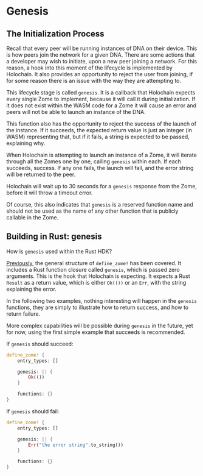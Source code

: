 # Genesis

## The Initialization Process

Recall that every peer will be running instances of DNA on their device. This is how peers join the network for a given DNA. There are some actions that a developer may wish to initiate, upon a new peer joining a network. For this reason, a hook into this moment of the lifecycle is implemented by Holochain. It also provides an opportunity to reject the user from joining, if for some reason there is an issue with the way they are attempting to.

This lifecycle stage is called `genesis`. It is a callback that Holochain expects every single Zome to implement, because it will call it during initialization. If it does not exist within the WASM code for a Zome it will cause an error and peers will not be able to launch an instance of the DNA.

This function also has the opportunity to reject the success of the launch of the instance. If it succeeds, the expected return value is just an integer (in WASM) representing that, but if it fails, a string is expected to be passed, explaining why.

When Holochain is attempting to launch an instance of a Zome, it will iterate through all the Zomes one by one, calling `genesis` within each. If each succeeds, success. If any one fails, the launch will fail, and the error string will be returned to the peer.

Holochain will wait up to 30 seconds for a `genesis` response from the Zome, before it will throw a timeout error.

Of course, this also indicates that `genesis` is a reserved function name and should not be used as the name of any other function that is publicly callable in the Zome.


## Building in Rust: genesis

How is `genesis` used within the Rust HDK?

[Previously](./define_zome.md), the general structure of `define_zome!` has been covered. It includes a Rust function closure called `genesis`, which is passed zero arguments. This is the hook that Holochain is expecting. It expects a Rust `Result` as a return value, which is either `Ok(())` or an `Err`, with the string explaining the error.

In the following two examples, nothing interesting will happen in the `genesis` functions, they are simply to illustrate how to return success, and how to return failure.

More complex capabilities will be possible during `genesis` in the future, yet for now, using the first simple example that succeeds is recommended.

If `genesis` should succeed:
```rust
define_zome! {
    entry_types: []

    genesis: || {
        Ok(())
    }

    functions: {}
}
```

If `genesis` should fail:
```rust
define_zome! {
    entry_types: []

    genesis: || {
        Err("the error string".to_string())
    }

    functions: {}
}
```
